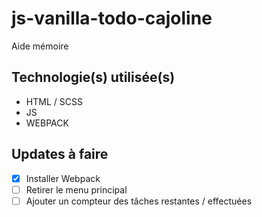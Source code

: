 # js-vanilla-todo-cajoline
Aide mémoire

## Technologie(s) utilisée(s)
- HTML / SCSS
- JS
- WEBPACK

## Updates à faire 
- [x] Installer Webpack
- [ ] Retirer le menu principal 
- [ ] Ajouter un compteur des tâches restantes / effectuées
